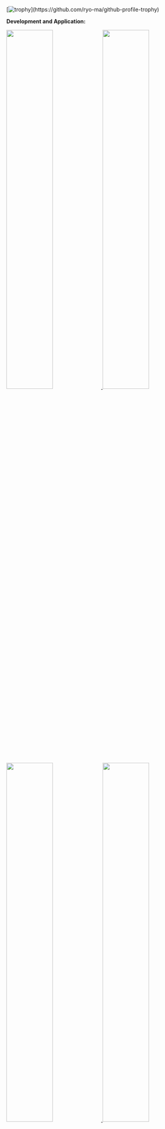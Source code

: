 [![trophy](https://github-profile-trophy.vercel.app/?username=negi111111&theme=dracula&rank=-C,-B,-?)](https://github.com/ryo-ma/github-profile-trophy)

**Development and Application:**

<p align="left">
<a href="https://negi111111.github.io/DeepCalorieCamV2HP/">
  <img src="https://github-readme-stats.anuraghazra1.vercel.app/api/pin/?username=negi111111&repo=CalorieCamV2&theme=dracula" width="49%" />
</a>
<a href="https://negi111111.github.io/DeepStyleCamHP/">
  <img src="https://github-readme-stats.anuraghazra1.vercel.app/api/pin/?username=negi111111&repo=DeepStyleCam&theme=dracula" width="49%" />
</a>
<a href="https://negi111111.github.io/DeepFoodCamHP/">
  <img src="https://github-readme-stats.anuraghazra1.vercel.app/api/pin/?username=negi111111&repo=DeepFoodCamHP&theme=dracula" width="49%"/>
</a>
<a href="https://negi111111.github.io/FoodTransferProjectHP/">
  <img src="https://github-readme-stats.anuraghazra1.vercel.app/api/pin/?username=negi111111&repo=Food-Changer-GAN&theme=dracula" width="49%" />
</a>
</p>
